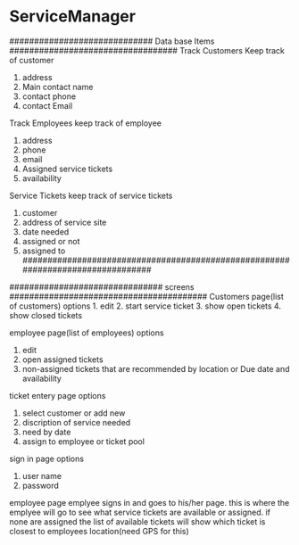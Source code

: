 # ServiceManager
############################# Data base Items ##################################
Track Customers
Keep track of customer 
  1. address
  2. Main contact name
  3. contact phone
  4. contact Email

Track Employees
keep track of employee
  1. address
  2. phone
  3. email
  4. Assigned service tickets
  5. availability

Service Tickets
keep track of service tickets
  1. customer
  2. address of service site
  3. date needed
  4. assigned or not
  5. assigned to
################################################################################

############################### screens ########################################
Customers page(list of customers)
options
    1. edit
    2. start service ticket
    3. show open tickets
    4. show closed tickets

employee page(list of employees)
options
  1. edit
  2. open assigned tickets
  3. non-assigned tickets that are recommended by location or Due date and availability
  
ticket entery page
options
  1. select customer or add new
  2. discription of service needed
  3. need by date
  4. assign to employee or ticket pool

sign in page
options
  1. user name
  2. password

employee page
emplyee signs in and goes to his/her page. this is where the emplyee will go to see what service tickets are available or assigned.  if none are assigned the list of available tickets will show which ticket is closest to employees location(need GPS for this)



  
